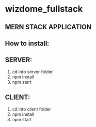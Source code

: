 # wizdome_fullstack

## MERN STACK APPLICATION

## How to install:

## SERVER:
1) cd into server folder
3) npm install
2) npm start

## CLIENT:
1) cd into client folder
3) npm install
2) npm start
